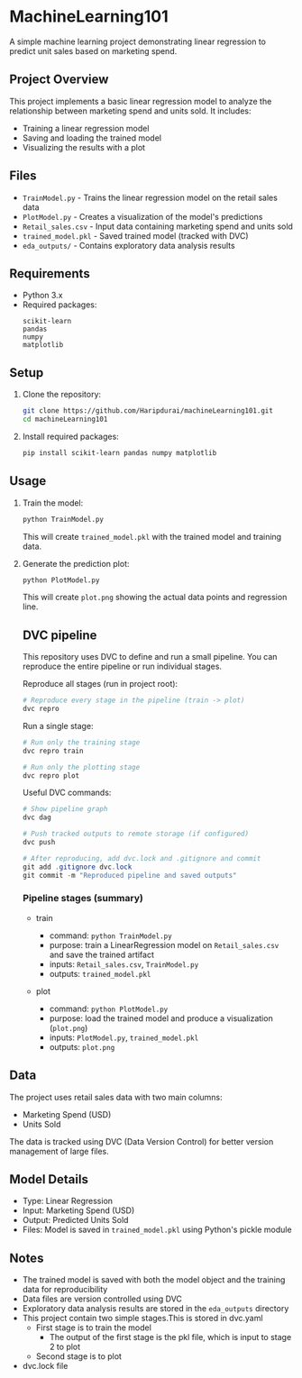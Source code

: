 # MachineLearning101

A simple machine learning project demonstrating linear regression to predict unit sales based on marketing spend.

## Project Overview

This project implements a basic linear regression model to analyze the relationship between marketing spend and units sold. It includes:

- Training a linear regression model
- Saving and loading the trained model
- Visualizing the results with a plot

## Files

- `TrainModel.py` - Trains the linear regression model on the retail sales data
- `PlotModel.py` - Creates a visualization of the model's predictions
- `Retail_sales.csv` - Input data containing marketing spend and units sold
- `trained_model.pkl` - Saved trained model (tracked with DVC)
- `eda_outputs/` - Contains exploratory data analysis results

## Requirements

- Python 3.x
- Required packages:
  ```
  scikit-learn
  pandas
  numpy
  matplotlib
  ```

## Setup

1. Clone the repository:
   ```bash
   git clone https://github.com/Haripdurai/machineLearning101.git
   cd machineLearning101
   ```

2. Install required packages:
   ```bash
   pip install scikit-learn pandas numpy matplotlib
   ```

## Usage

1. Train the model:
   ```bash
   python TrainModel.py
   ```
   This will create `trained_model.pkl` with the trained model and training data.

2. Generate the prediction plot:
   ```bash
   python PlotModel.py
   ```
   This will create `plot.png` showing the actual data points and regression line.

   ## DVC pipeline

   This repository uses DVC to define and run a small pipeline. You can reproduce the entire pipeline or run individual stages.

   Reproduce all stages (run in project root):

   ```powershell
   # Reproduce every stage in the pipeline (train -> plot)
   dvc repro
   ```

   Run a single stage:

   ```powershell
   # Run only the training stage
   dvc repro train

   # Run only the plotting stage
   dvc repro plot
   ```

   Useful DVC commands:

   ```powershell
   # Show pipeline graph
   dvc dag

   # Push tracked outputs to remote storage (if configured)
   dvc push

   # After reproducing, add dvc.lock and .gitignore and commit
   git add .gitignore dvc.lock
   git commit -m "Reproduced pipeline and saved outputs"
   ```

   ### Pipeline stages (summary)

   - train
      - command: `python TrainModel.py`
      - purpose: train a LinearRegression model on `Retail_sales.csv` and save the trained artifact
      - inputs: `Retail_sales.csv`, `TrainModel.py`
      - outputs: `trained_model.pkl`

   - plot
      - command: `python PlotModel.py`
      - purpose: load the trained model and produce a visualization (`plot.png`)
      - inputs: `PlotModel.py`, `trained_model.pkl`
      - outputs: `plot.png`

## Data

The project uses retail sales data with two main columns:
- Marketing Spend (USD)
- Units Sold

The data is tracked using DVC (Data Version Control) for better version management of large files.

## Model Details

- Type: Linear Regression
- Input: Marketing Spend (USD)
- Output: Predicted Units Sold
- Files: Model is saved in `trained_model.pkl` using Python's pickle module

## Notes

- The trained model is saved with both the model object and the training data for reproducibility
- Data files are version controlled using DVC
- Exploratory data analysis results are stored in the `eda_outputs` directory
- This project contain two simple stages.This is stored in dvc.yaml
    - First stage is to train the model
        - The output of the first stage is the pkl file, which is input to stage 2 to plot
    - Second stage is to plot
- dvc.lock file
